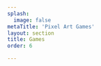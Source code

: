 ```yaml
---
splash:
  image: false
metaTitle: 'Pixel Art Games'
layout: section
title: Games
order: 6

---
```

<p><br></p>
